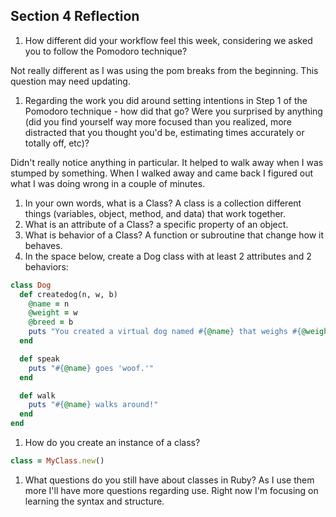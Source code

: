 ## Section 4 Reflection

1. How different did your workflow feel this week, considering we asked you to follow the Pomodoro technique?

Not really different as I was using the pom breaks from the beginning. This question may need updating.

1. Regarding the work you did around setting intentions in Step 1 of the Pomodoro technique - how did that go? Were you surprised by anything (did you find yourself way more focused than you realized, more distracted that you thought you'd be, estimating times accurately or totally off, etc)?

Didn't really notice anything in particular. It helped to walk away when I was stumped by something. When I walked away and came back I figured out what I was doing wrong in a couple of minutes.

1. In your own words, what is a Class?
A class is a collection different things (variables, object, method, and data) that work together.
1. What is an attribute of a Class?
a specific property of an object.
1. What is behavior of a Class?
A function or subroutine that change how it behaves.  
1. In the space below, create a Dog class with at least 2 attributes and 2 behaviors:

```ruby
class Dog
  def createdog(n, w, b)
    @name = n
    @weight = w
    @breed = b
    puts "You created a virtual dog named #{@name} that weighs #{@weight} and is of the #{@breed} breed."
  end

  def speak
    puts "#{@name} goes 'woof.'"
  end

  def walk
    puts "#{@name} walks around!"
  end
end


```

1. How do you create an instance of a class?
```ruby
class = MyClass.new()

```
1. What questions do you still have about classes in Ruby?
As I use them more I'll have more questions regarding use.  Right now I'm focusing on learning the syntax and structure.
